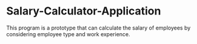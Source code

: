 # Salary-Calculator-Application
This program is a prototype that can calculate the salary of employees by considering employee type and work experience.
